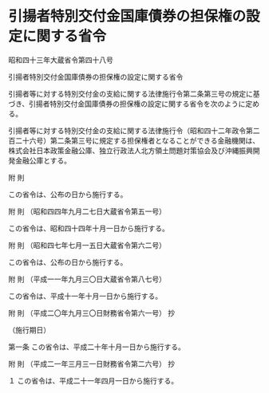 # 引揚者特別交付金国庫債券の担保権の設定に関する省令

昭和四十三年大蔵省令第四十八号

引揚者特別交付金国庫債券の担保権の設定に関する省令

引揚者等に対する特別交付金の支給に関する法律施行令第二条第三号の規定に基づき、引揚者特別交付金国庫債券の担保権の設定に関する省令を次のように定める。

引揚者等に対する特別交付金の支給に関する法律施行令（昭和四十二年政令第二百二十六号）第二条第三号に規定する担保権者となることができる金融機関は、株式会社日本政策金融公庫、独立行政法人北方領土問題対策協会及び沖縄振興開発金融公庫とする。

附 則

この省令は、公布の日から施行する。

附 則 （昭和四四年九月二七日大蔵省令第五一号）

この省令は、昭和四十四年十月一日から施行する。

附 則 （昭和四七年七月一五日大蔵省令第六二号）

この省令は、公布の日から施行する。

附 則 （平成一一年九月三〇日大蔵省令第八七号）

この省令は、平成十一年十月一日から施行する。

附 則 （平成二〇年九月三〇日財務省令第六一号） 抄

（施行期日）

第一条 この省令は、平成二十年十月一日から施行する。

附 則 （平成二一年三月三一日財務省令第二六号） 抄

１ この省令は、平成二十一年四月一日から施行する。
